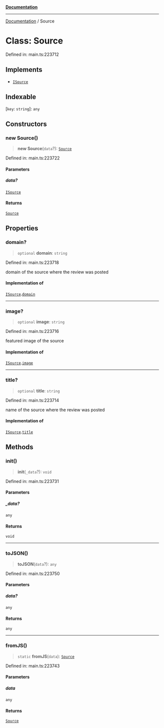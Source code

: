 [**Documentation**](../README.md)

***

[Documentation](../README.md) / Source

# Class: Source

Defined in: main.ts:223712

## Implements

- [`ISource`](../interfaces/ISource.md)

## Indexable

\[`key`: `string`\]: `any`

## Constructors

### new Source()

> **new Source**(`data`?): [`Source`](Source.md)

Defined in: main.ts:223722

#### Parameters

##### data?

[`ISource`](../interfaces/ISource.md)

#### Returns

[`Source`](Source.md)

## Properties

### domain?

> `optional` **domain**: `string`

Defined in: main.ts:223718

domain of the source where the review was posted

#### Implementation of

[`ISource`](../interfaces/ISource.md).[`domain`](../interfaces/ISource.md#domain)

***

### image?

> `optional` **image**: `string`

Defined in: main.ts:223716

featured image of the source

#### Implementation of

[`ISource`](../interfaces/ISource.md).[`image`](../interfaces/ISource.md#image)

***

### title?

> `optional` **title**: `string`

Defined in: main.ts:223714

name of the source where the review was posted

#### Implementation of

[`ISource`](../interfaces/ISource.md).[`title`](../interfaces/ISource.md#title)

## Methods

### init()

> **init**(`_data`?): `void`

Defined in: main.ts:223731

#### Parameters

##### \_data?

`any`

#### Returns

`void`

***

### toJSON()

> **toJSON**(`data`?): `any`

Defined in: main.ts:223750

#### Parameters

##### data?

`any`

#### Returns

`any`

***

### fromJS()

> `static` **fromJS**(`data`): [`Source`](Source.md)

Defined in: main.ts:223743

#### Parameters

##### data

`any`

#### Returns

[`Source`](Source.md)

